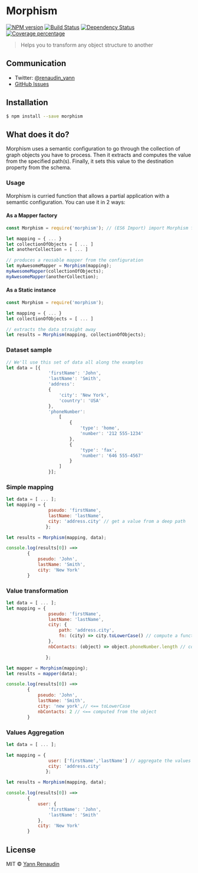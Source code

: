 # Morphism 
[![NPM version][npm-image]][npm-url] [![Build Status][travis-image]][travis-url] [![Dependency Status][daviddm-image]][daviddm-url] [![Coverage percentage][coveralls-image]][coveralls-url]
> Helps you to transform any object structure to another

## Communication

- Twitter: [@renaudin_yann][twitter-account]
- [GitHub Issues](https://github.com/emyann/morphism/issues)

## Installation
```sh
$ npm install --save morphism
```

## What does it do?
Morphism uses a semantic configuration to go through the collection of graph objects you have to process. Then it extracts and computes the value from the specified path(s). Finally, it sets this value to the destination property from the schema.

### Usage
Morphism is curried function that allows a partial application with a semantic configuration. You can use it in 2 ways:

#### As a Mapper factory
```js
const Morphism = require('morphism'); // (ES6 Import) import Morphism from 'morphism';

let mapping = { ... }
let collectionOfObjects = [ ... ]
let anotherCollection = [ ... ]

// produces a reusable mapper from the configuration
let myAwesomeMapper = Morphism(mapping);
myAwesomeMapper(collectionOfObjects);
myAwesomeMapper(anotherCollection);
```

#### As a Static instance
```js
const Morphism = require('morphism'); 

let mapping = { ... }
let collectionOfObjects = [ ... ]

// extracts the data straight away 
let results = Morphism(mapping, collectionOfObjects);
```
### Dataset sample
```js
// We'll use this set of data all along the examples
let data = [{
                'firstName': 'John',
                'lastName': 'Smith',
                'address':
                {
                    'city': 'New York',
                    'country': 'USA'
                },
                'phoneNumber':
                    [
                        {
                            'type': 'home',
                            'number': '212 555-1234'
                        },
                        {
                            'type': 'fax',
                            'number': '646 555-4567'
                        }
                    ]
                }];
```


### Simple mapping
```js
let data = [ ... ];
let mapping = { 
                pseudo: 'firstName',
                lastName: 'lastName',
                city: 'address.city' // get a value from a deep path
               };

let results = Morphism(mapping, data);

console.log(results[0]) ==>  
        {
            pseudo: 'John',
            lastName: 'Smith',
            city: 'New York'
        }
```
### Value transformation
```js
let data = [ ... ];
let mapping = { 
                pseudo: 'firstName',
                lastName: 'lastName',
                city: {
                    path: 'address.city',
                    fn: (city) => city.toLowerCase() // compute a function on the specified path value
                },
                nbContacts: (object) => object.phoneNumber.length // compute a function on the iteratee object

               };

let mapper = Morphism(mapping);
let results = mapper(data);

console.log(results[0]) ==>  
        {
            pseudo: 'John',
            lastName: 'Smith',
            city: 'new york',// <== toLowerCase
            nbContacts: 2 // <== computed from the object
        }
```

### Values Aggregation
```js
let data = [ ... ];

let mapping = { 
                user: ['firstName','lastName'] // aggregate the values to an object
                city: 'address.city'
               };

let results = Morphism(mapping, data);

console.log(results[0]) ==>  
        {
            user: {
                'firstName': 'John',
                'lastName': 'Smith'
            },
            city: 'New York'
        }
```

## License

MIT © [Yann Renaudin][twitter-account]

[twitter-account]: https://twitter.com/renaudin_yann
[npm-image]: https://badge.fury.io/js/morphism.svg
[npm-url]: https://npmjs.org/package/morphism
[travis-image]: https://travis-ci.org/emyann/morphism.svg?branch=master
[travis-url]: https://travis-ci.org/emyann/morphism
[daviddm-image]: https://david-dm.org/emyann/morphism.svg?theme=shields.io
[daviddm-url]: https://david-dm.org/emyann/morphism
[coveralls-image]: https://coveralls.io/repos/emyann/morphism/badge.svg
[coveralls-url]: https://coveralls.io/r/emyann/morphism
